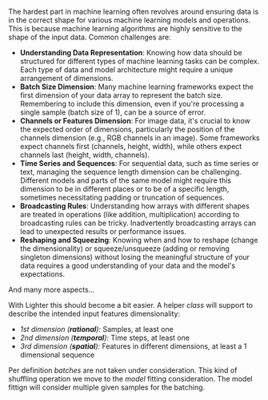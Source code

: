 The hardest part in machine learning often revolves around ensuring data is in the correct shape for various machine learning models and operations. This is because machine learning algorithms are highly sensitive to the shape of the input data. Common challenges are:

- **Understanding Data Representation**: Knowing how data should be structured for different types of machine learning tasks can be complex. Each type of data and model architecture might require a unique arrangement of dimensions.
- **Batch Size Dimension**: Many machine learning frameworks expect the first dimension of your data array to represent the batch size. Remembering to include this dimension, even if you're processing a single sample (batch size of 1), can be a source of error.
- **Channels or Features Dimension**: For image data, it's crucial to know the expected order of dimensions, particularly the position of the channels dimension (e.g., RGB channels in an image). Some frameworks expect channels first (channels, height, width), while others expect channels last (height, width, channels).
- **Time Series and Sequences**: For sequential data, such as time series or text, managing the sequence length dimension can be challenging. Different models and parts of the same model might require this dimension to be in different places or to be of a specific length, sometimes necessitating padding or truncation of sequences.
- **Broadcasting Rules**: Understanding how arrays with different shapes are treated in operations (like addition, multiplication) according to broadcasting rules can be tricky. Inadvertently broadcasting arrays can lead to unexpected results or performance issues.
- **Reshaping and Squeezing**: Knowing when and how to reshape (change the dimensionality) or squeeze/unsqueeze (adding or removing singleton dimensions) without losing the meaningful structure of your data requires a good understanding of your data and the model's expectations.

And many more aspects...

With Lighter this should become a bit easier. A helper *class* will support to describe the intended input features dimensionality:
- *1st dimension (**rational**):* Samples, at least one
- *2nd dimension (**temporal**):* Time steps, at least one
- *3rd dimension (**spatial**):* Features in different dimensions, at least a 1 dimensional sequence 

Per definition *batches* are not taken under consideration. This kind of shuffling operation we move to the *model* fitting consideration. The model fittign will consider multiple given samples for the batching. 